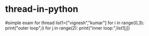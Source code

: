 # thread-in-python
#simple exam for thread
list1=["vignesh","kumar"]
for i in range(0,3):
  print("outer loop",i)
  for j in range(2):
    print("inner loop:",list1[j])
